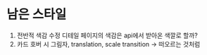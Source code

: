 # 남은 스타일
1. 전반적 색감 수정
    디테일 페이지의 색감은 api에서 받아온 색깔로 할까?
2. 카드 호버 시 그림자, translation, scale transition -> 떠오르는 것처럼



